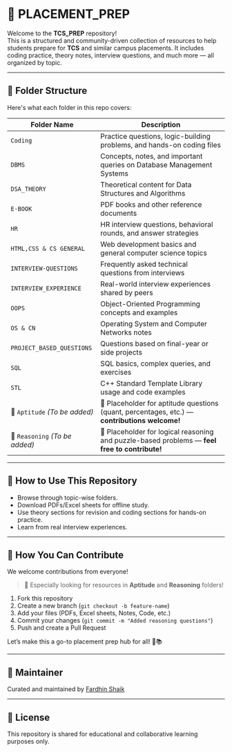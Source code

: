 # 🧠 PLACEMENT_PREP

Welcome to the **TCS_PREP** repository!  
This is a structured and community-driven collection of resources to help students prepare for **TCS** and similar campus placements. It includes coding practice, theory notes, interview questions, and much more — all organized by topic.

---

## 📁 Folder Structure

Here's what each folder in this repo covers:

| Folder Name                     | Description                                                                 |
|--------------------------------|-----------------------------------------------------------------------------|
| `Coding`                       | Practice questions, logic-building problems, and hands-on coding files      |
| `DBMS`                         | Concepts, notes, and important queries on Database Management Systems       |
| `DSA_THEORY`                   | Theoretical content for Data Structures and Algorithms                      |
| `E-BOOK`                       | PDF books and other reference documents                                     |
| `HR`                           | HR interview questions, behavioral rounds, and answer strategies            |
| `HTML,CSS & CS GENERAL`        | Web development basics and general computer science topics                  |
| `INTERVIEW-QUESTIONS`          | Frequently asked technical questions from interviews                        |
| `INTERVIEW_EXPERIENCE`         | Real-world interview experiences shared by peers                            |
| `OOPS`                         | Object-Oriented Programming concepts and examples                           |
| `OS & CN`                      | Operating System and Computer Networks notes                                |
| `PROJECT_BASED_QUESTIONS`      | Questions based on final-year or side projects                              |
| `SQL`                          | SQL basics, complex queries, and exercises                                  |
| `STL`                          | C++ Standard Template Library usage and code examples                       |
| 🚧 `Aptitude` *(To be added)*        | 📌 Placeholder for aptitude questions (quant, percentages, etc.) — **contributions welcome!** |
| 🚧 `Reasoning` *(To be added)*       | 📌 Placeholder for logical reasoning and puzzle-based problems — **feel free to contribute!** |

---

## 🎯 How to Use This Repository

- Browse through topic-wise folders.
- Download PDFs/Excel sheets for offline study.
- Use theory sections for revision and coding sections for hands-on practice.
- Learn from real interview experiences.

---

## 🤝 How You Can Contribute

We welcome contributions from everyone!

> 📌 Especially looking for resources in **Aptitude** and **Reasoning** folders!

1. Fork this repository
2. Create a new branch (`git checkout -b feature-name`)
3. Add your files (PDFs, Excel sheets, Notes, Code, etc.)
4. Commit your changes (`git commit -m "Added reasoning questions"`)
5. Push and create a Pull Request

Let’s make this a go-to placement prep hub for all! 💼📚

---

## 🙌 Maintainer

Curated and maintained by [Fardhin Shaik](https://github.com/fardhinshaik)

---

## 📌 License

This repository is shared for educational and collaborative learning purposes only.
